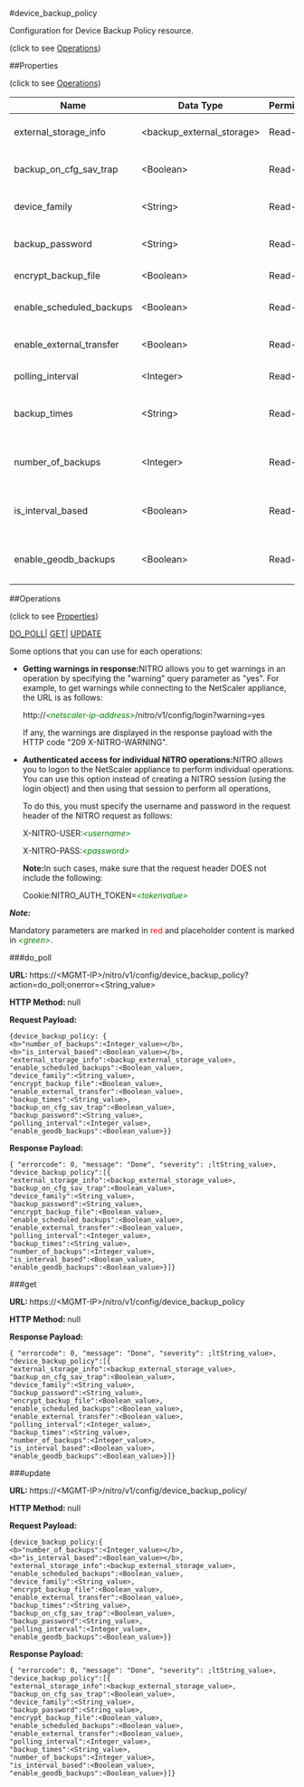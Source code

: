 #device_backup_policy



Configuration for Device Backup Policy resource.

<span>(click to see [Operations](#operations))</span>



##Properties 

<span>(click to see [Operations](#operations))</span>





<table><thead><tr><th>Name</th><th>Data Type</th><th>Permissions</th><th>Description</th></tr></thead><tbody><tr><td>external_storage_info</td><td>&lt;backup_external_storage></td><td>Read-write</td><td>Information of the External storage for backup file.</td></tr><tr><td>backup_on_cfg_sav_trap</td><td>&lt;Boolean></td><td>Read-write</td><td>Backup On recieving NetscalerConfigSave trap.</td></tr><tr><td>device_family</td><td>&lt;String></td><td>Read-write</td><td>Device family whose devices need to be backed up..</td></tr><tr><td>backup_password</td><td>&lt;String></td><td>Read-write</td><td>Password for backup file encryption.</td></tr><tr><td>encrypt_backup_file</td><td>&lt;Boolean></td><td>Read-write</td><td>Encrypts backup files.</td></tr><tr><td>enable_scheduled_backups</td><td>&lt;Boolean></td><td>Read-write</td><td>Enable Scheduled Backup (default is enabled).</td></tr><tr><td>enable_external_transfer</td><td>&lt;Boolean></td><td>Read-write</td><td>Enable transfer of device backup files to external server.</td></tr><tr><td>polling_interval</td><td>&lt;Integer></td><td>Read-write</td><td>Frequency of device backup in hours.</td></tr><tr><td>backup_times</td><td>&lt;String></td><td>Read-write</td><td>Comma Separated string of backup times to be scheduled..</td></tr><tr><td>number_of_backups</td><td>&lt;Integer></td><td>Read-write</td><td>Number of backup files maintained per device.<br>Minimum value = 1</td></tr><tr><td>is_interval_based</td><td>&lt;Boolean></td><td>Read-write</td><td>Parameter to decide whether backup setting is interval based or time based.</td></tr><tr><td>enable_geodb_backups</td><td>&lt;Boolean></td><td>Read-write</td><td>Enable GeoDB Backup from NetScaler (default is disabled).</td></tr></tbody></table>

##Operations 

<span>(click to see [Properties](#properties))</span>





[DO_POLL](#do)| [GET](#get)| [UPDATE](#update)





Some options that you can use for each operations:

<ul><li><p><b>Getting warnings in response:</b>NITRO allows you to get warnings in an operation by specifying the "warning" query parameter as "yes". For example, to get warnings while connecting to the NetScaler appliance, the URL is as follows:</p><p>http://<span style="color:green;font-style:italic;">&lt;netscaler-ip-address&gt;</span>/nitro/v1/config/login?warning=yes</p><p>If any, the warnings are displayed in the response payload with the HTTP code "209 X-NITRO-WARNING".</p></li><li><p><b>Authenticated access for individual NITRO operations:</b>NITRO allows you to logon to the NetScaler appliance to perform individual operations. You can use this option instead of creating a NITRO session (using the login object) and then using that session to perform all operations,</p><p>To do this, you must specify the username and password in the request header of the NITRO request as follows:</p><p>X-NITRO-USER:<span style="color:green;font-style:italic;">&lt;username&gt;</span></p><p>X-NITRO-PASS:<span style="color:green;font-style:italic;">&lt;password&gt;</span></p><p><b>Note:</b>In such cases, make sure that the request header DOES not include the following:</p><p>Cookie:NITRO_AUTH_TOKEN=<span style="color:green;font-style:italic;">&lt;tokenvalue&gt;</span></p></li></ul>







***Note:*** 

Mandatory parameters are marked in <span style="color:#FF0000;">red</span> and placeholder content is marked in <span style="color:green;font-style:italic">&lt;green&gt;</span>.



###do_poll







<b>URL: </b>https://&lt;MGMT-IP&gt;/nitro/v1/config/device_backup_policy?action=do_poll;onerror=&lt;String_value&gt;

<b>HTTP Method: </b>null

<b>Request Payload: </b>
```
{device_backup_policy: {
<b>"number_of_backups":<Integer_value></b>,
<b>"is_interval_based":<Boolean_value></b>,
"external_storage_info":<backup_external_storage_value>,
"enable_scheduled_backups":<Boolean_value>,
"device_family":<String_value>,
"encrypt_backup_file":<Boolean_value>,
"enable_external_transfer":<Boolean_value>,
"backup_times":<String_value>,
"backup_on_cfg_sav_trap":<Boolean_value>,
"backup_password":<String_value>,
"polling_interval":<Integer_value>,
"enable_geodb_backups":<Boolean_value>}}
```

<b>Response Payload: </b>
```
{ "errorcode": 0, "message": "Done", "severity": ;ltString_value>, "device_backup_policy":[{
"external_storage_info":<backup_external_storage_value>,
"backup_on_cfg_sav_trap":<Boolean_value>,
"device_family":<String_value>,
"backup_password":<String_value>,
"encrypt_backup_file":<Boolean_value>,
"enable_scheduled_backups":<Boolean_value>,
"enable_external_transfer":<Boolean_value>,
"polling_interval":<Integer_value>,
"backup_times":<String_value>,
"number_of_backups":<Integer_value>,
"is_interval_based":<Boolean_value>,
"enable_geodb_backups":<Boolean_value>}]}
```







###get







<b>URL: </b>https://&lt;MGMT-IP&gt;/nitro/v1/config/device_backup_policy

<b>HTTP Method: </b>null

<b>Response Payload: </b>
```
{ "errorcode": 0, "message": "Done", "severity": ;ltString_value>, "device_backup_policy":[{
"external_storage_info":<backup_external_storage_value>,
"backup_on_cfg_sav_trap":<Boolean_value>,
"device_family":<String_value>,
"backup_password":<String_value>,
"encrypt_backup_file":<Boolean_value>,
"enable_scheduled_backups":<Boolean_value>,
"enable_external_transfer":<Boolean_value>,
"polling_interval":<Integer_value>,
"backup_times":<String_value>,
"number_of_backups":<Integer_value>,
"is_interval_based":<Boolean_value>,
"enable_geodb_backups":<Boolean_value>}]}
```







###update







<b>URL: </b>https://&lt;MGMT-IP&gt;/nitro/v1/config/device_backup_policy/

<b>HTTP Method: </b>null

<b>Request Payload: </b>
```
{device_backup_policy:{
<b>"number_of_backups":<Integer_value></b>,
<b>"is_interval_based":<Boolean_value></b>,
"external_storage_info":<backup_external_storage_value>,
"enable_scheduled_backups":<Boolean_value>,
"device_family":<String_value>,
"encrypt_backup_file":<Boolean_value>,
"enable_external_transfer":<Boolean_value>,
"backup_times":<String_value>,
"backup_on_cfg_sav_trap":<Boolean_value>,
"backup_password":<String_value>,
"polling_interval":<Integer_value>,
"enable_geodb_backups":<Boolean_value>}}
```

<b>Response Payload: </b>
```
{ "errorcode": 0, "message": "Done", "severity": ;ltString_value>, "device_backup_policy":[{
"external_storage_info":<backup_external_storage_value>,
"backup_on_cfg_sav_trap":<Boolean_value>,
"device_family":<String_value>,
"backup_password":<String_value>,
"encrypt_backup_file":<Boolean_value>,
"enable_scheduled_backups":<Boolean_value>,
"enable_external_transfer":<Boolean_value>,
"polling_interval":<Integer_value>,
"backup_times":<String_value>,
"number_of_backups":<Integer_value>,
"is_interval_based":<Boolean_value>,
"enable_geodb_backups":<Boolean_value>}]}
```







